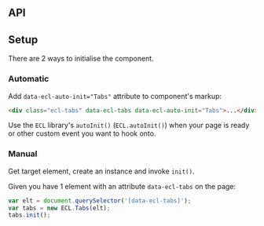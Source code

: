 
## API

<TabsJSDoc />

## Setup

There are 2 ways to initialise the component.

### Automatic

Add `data-ecl-auto-init="Tabs"` attribute to component's markup:

```html
<div class="ecl-tabs" data-ecl-tabs data-ecl-auto-init="Tabs">...</div>
```

Use the `ECL` library's `autoInit()` (`ECL.autoInit()`) when your page is ready or other custom event you want to hook onto.

### Manual

Get target element, create an instance and invoke `init()`.

Given you have 1 element with an attribute `data-ecl-tabs` on the page:

```js
var elt = document.querySelector('[data-ecl-tabs]');
var tabs = new ECL.Tabs(elt);
tabs.init();
```